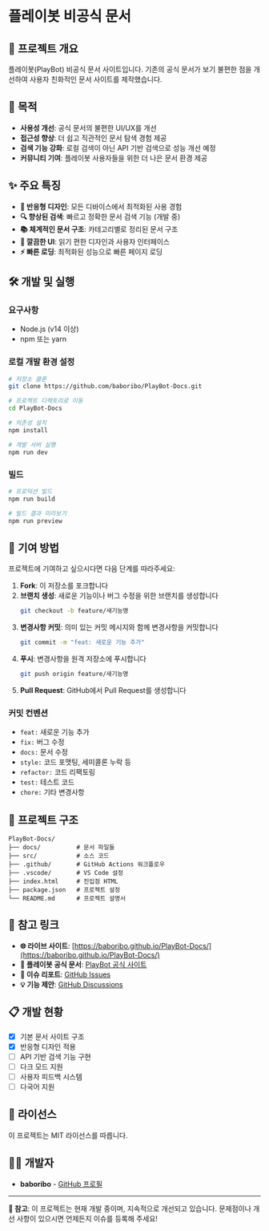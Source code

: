 # 플레이봇 비공식 문서

## 📖 프로젝트 개요

플레이봇(PlayBot) 비공식 문서 사이트입니다. 기존의 공식 문서가 보기 불편한 점을 개선하여 사용자 친화적인 문서 사이트를 제작했습니다.

## 🎯 목적

- **사용성 개선**: 공식 문서의 불편한 UI/UX를 개선
- **접근성 향상**: 더 쉽고 직관적인 문서 탐색 경험 제공
- **검색 기능 강화**: 로컬 검색이 아닌 API 기반 검색으로 성능 개선 예정
- **커뮤니티 기여**: 플레이봇 사용자들을 위한 더 나은 문서 환경 제공

## ✨ 주요 특징

- **📱 반응형 디자인**: 모든 디바이스에서 최적화된 사용 경험
- **🔍 향상된 검색**: 빠르고 정확한 문서 검색 기능 (개발 중)
- **📚 체계적인 문서 구조**: 카테고리별로 정리된 문서 구조
- **🎨 깔끔한 UI**: 읽기 편한 디자인과 사용자 인터페이스
- **⚡ 빠른 로딩**: 최적화된 성능으로 빠른 페이지 로딩

## 🛠 개발 및 실행

### 요구사항
- Node.js (v14 이상)
- npm 또는 yarn

### 로컬 개발 환경 설정

```bash
# 저장소 클론
git clone https://github.com/baboribo/PlayBot-Docs.git

# 프로젝트 디렉토리로 이동
cd PlayBot-Docs

# 의존성 설치
npm install

# 개발 서버 실행
npm run dev
```

### 빌드

```bash
# 프로덕션 빌드
npm run build

# 빌드 결과 미리보기
npm run preview
```

## 🤝 기여 방법

프로젝트에 기여하고 싶으시다면 다음 단계를 따라주세요:

1. **Fork**: 이 저장소를 포크합니다
2. **브랜치 생성**: 새로운 기능이나 버그 수정을 위한 브랜치를 생성합니다
   ```bash
   git checkout -b feature/새기능명
   ```
3. **변경사항 커밋**: 의미 있는 커밋 메시지와 함께 변경사항을 커밋합니다
   ```bash
   git commit -m "feat: 새로운 기능 추가"
   ```
4. **푸시**: 변경사항을 원격 저장소에 푸시합니다
   ```bash
   git push origin feature/새기능명
   ```
5. **Pull Request**: GitHub에서 Pull Request를 생성합니다

### 커밋 컨벤션

- `feat:` 새로운 기능 추가
- `fix:` 버그 수정
- `docs:` 문서 수정
- `style:` 코드 포맷팅, 세미콜론 누락 등
- `refactor:` 코드 리팩토링
- `test:` 테스트 코드
- `chore:` 기타 변경사항

## 📂 프로젝트 구조

```
PlayBot-Docs/
├── docs/          # 문서 파일들
├── src/           # 소스 코드
├── .github/       # GitHub Actions 워크플로우
├── .vscode/       # VS Code 설정
├── index.html     # 진입점 HTML
├── package.json   # 프로젝트 설정
└── README.md      # 프로젝트 설명서
```

## 🔗 참고 링크

- **🌐 라이브 사이트**: [https://baboribo.github.io/PlayBot-Docs/](https://baboribo.github.io/PlayBot-Docs/)
- **📖 플레이봇 공식 문서**: [PlayBot 공식 사이트](https://playbot.kr/)
- **🐛 이슈 리포트**: [GitHub Issues](https://github.com/baboribo/PlayBot-Docs/issues)
- **💡 기능 제안**: [GitHub Discussions](https://github.com/baboribo/PlayBot-Docs/discussions)

## 📋 개발 현황

- [x] 기본 문서 사이트 구조
- [x] 반응형 디자인 적용
- [ ] API 기반 검색 기능 구현
- [ ] 다크 모드 지원
- [ ] 사용자 피드백 시스템
- [ ] 다국어 지원

## 📜 라이선스

이 프로젝트는 MIT 라이선스를 따릅니다.

## 👨‍💻 개발자

- **baboribo** - [GitHub 프로필](https://github.com/baboribo)

---

**📝 참고**: 이 프로젝트는 현재 개발 중이며, 지속적으로 개선되고 있습니다. 문제점이나 개선 사항이 있으시면 언제든지 이슈를 등록해 주세요!
